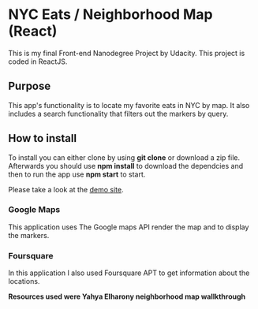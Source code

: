 # NYC Eats / Neighborhood Map (React)

This is my final Front-end Nanodegree Project by Udacity. This project is coded in ReactJS.

## Purpose ##

This app's functionality is to locate my favorite eats in NYC by map. It also includes a search functionality that filters out the markers by query. 

## How to install ##

To install you can either clone by using **git clone** or download a zip file. Afterwards you should use **npm install** to download the dependcies and then to run the app use **npm start** to start.

Please take a look at the [demo site](https://matildevoldsen.github.io/Neighborhood-Map-React-/).

### Google Maps

This application uses The Google maps API render the map and to display the markers.

### Foursquare

In this application I also used Foursquare APT to get information about the locations.


**Resources used were Yahya Elharony neighborhood map wallkthrough** 